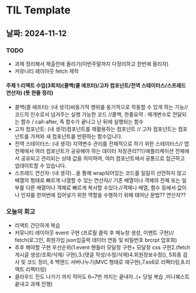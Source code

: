 # TIL Template

## 날짜: 2024-11-12

### TODO
- 과제 정리해서 제출란에 올리기(이번주말까지 다정리하고 한번에 올리자)
- 커뮤니티 레이아웃 fetch 제작


#### 주제 1:리액트 수업(3회차)(콜백(콜 에프터)/고차 컴포넌트/전역 스테이터스/스프레드 연산자) (뜻 한줄 정리)
- 콜백(콜 에프터): (내 생각)비동기적 행위를 동기적으로 작동할 수 있게 하는 기능// 코드의 인수로서 넘겨주는 실행 가능한 코드 //콜백, 한줄요약 : 매개변수로 전달되는 함수 / call-after, 즉 함수가 끝나고 난 뒤에 실행되는 함수
- 고차 컴포넌트: (내 생각)컴포넌트를 재활용하는 컴포넌트 // 고차 컴포넌트는 컴포넌트를 가져와 새 컴포넌트를 반환하는 함수입니다.
- 전역 스테이터스: (내 생각) 지역변수 관리를 전체적으로 하기 위한 스테이터스// 앱 전체에서 여러 컴포넌트가 공유해야 하는 데이터 저장관리??//애플리케이션 전체에서 공유되고 관리되는 상태 값을 의미하며, 여러 컴포넌트에서 공통으로 접근하고 업데이트할 수 있습니다.
- 스프레드 연산자: (내 생각)...을 통해 wrap되어있는 코드를 일일히 선언하지 않고 배열의 형태로 빠르게 나열할 수 있는 연산자// 기존 배열이나 객체의 전체 또는 일부를 다른 배열이나 객체로 빠르게 복사할 수있다.//객체나 배열, 함수 등에서 값이나 인자를 한꺼번에 집어넣기 위한 역할을 수행하기 위해 태어난 문법?? 연산자??

### 오늘의 회고
- 리액트 간단하게 복습
- 커뮤니티 레이아웃 event 구현 (프로필 클릭 후 메뉴창 생성, 이벤트 구현)// fetch(로그인, 회원가입 json입출력 데이터 연동 및 비밀번호 brcrpt 암호화)
- 추후 해야할 구현 우선순위(1.event 핸들러 모달창 구현+ 모달창 css 구현2.(fetch 게시글 생성/조회/삭제/ 구현),3.(댓글 작성/수정/삭제)4.회원정보수정(), 5최종 검사 및 코드 정리, 6 백엔드 서버나누기(MVC 형태로 재구현),7.es6로 리펙터링,8.리액트 리팩터링)
- 클라우드 진도 나가기 까지 적어도 6~7번 까지는 끝내자..(+ 당일 복습 ,미니퀘스트 끝내고 과제 진행)